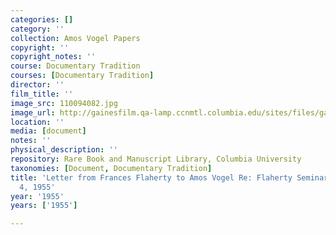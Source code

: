 ```yaml
---
categories: []
category: ''
collection: Amos Vogel Papers
copyright: ''
copyright_notes: ''
course: Documentary Tradition
courses: [Documentary Tradition]
director: ''
film_title: ''
image_src: 110094082.jpg
image_url: http://gainesfilm.qa-lamp.ccnmtl.columbia.edu/sites/files/gainesfilm/images/110094082.jpg
location: ''
media: [document]
notes: ''
physical_description: ''
repository: Rare Book and Manuscript Library, Columbia University
taxonomies: [Document, Documentary Tradition]
title: 'Letter from Frances Flaherty to Amos Vogel Re: Flaherty Seminar - November
  4, 1955'
year: '1955'
years: ['1955']

---
```


